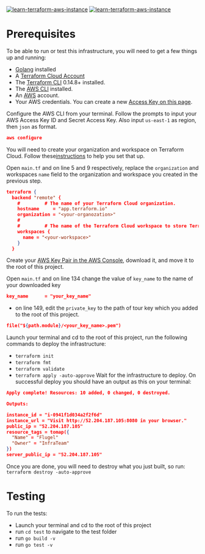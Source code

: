 [![learn-terraform-aws-instance](https://github.com/remiljw/learn-terraform-aws-instance/workflows/Build%20and%20Test/badge.svg)](https://github.com/remiljw/learn-terraform-aws-instance/actions/workflows/test.yml)  [![learn-terraform-aws-instance](https://github.com/remiljw/learn-terraform-aws-instance/workflows/Deploy%20to%20Production/badge.svg)](https://github.com/remiljw/learn-terraform-aws-instance/actions/workflows/deploy.yml) 

# Prerequisites
To be able to run or test this infrastructure, you will need to get a few things up and running: 
- [Golang](https://golang.org/doc/install) installed
- A [Terraform Cloud Account](https://app.terraform.io/)
- The [Terraform CLI](https://learn.hashicorp.com/tutorials/terraform/install-cli?in=terraform/aws-get-started) 0.14.8+ installed.
- The [AWS CLI](https://docs.aws.amazon.com/cli/latest/userguide/install-cliv2.html) installed.
- An [AWS](https://aws.amazon.com/free/) account.
- Your AWS credentials. You can create a new [Access Key on this page](https://console.aws.amazon.com/iam/home?#/security_credentials).


Configure the AWS CLI from your terminal. Follow the prompts to input your AWS Access Key ID and Secret Access Key. Also input `us-east-1` as region, then `json` as format.
```json
aws configure
```
You will need to create your organization and workspace on Terraform Cloud. Follow these[instructions](https://learn.hashicorp.com/tutorials/terraform/github-actions) to help you set that up.

Open `main.tf` and on line 5 and 9 respectively, replace the `organization` and workspaces `name` field to the organization and workspace you created in the previous step.
```json
terraform {
  backend "remote" {
    #         # The name of your Terraform Cloud organization.
    hostname     = "app.terraform.io"
    organization = "<your-organozation>"
    #
    #         # The name of the Terraform Cloud workspace to store Terraform state files in.
    workspaces {
      name = "<your-workspace>"
    }
  }
```
Create your [AWS Key Pair in the AWS Console](https://docs.aws.amazon.com/AWSEC2/latest/UserGuide/ec2-key-pairs.html#having-ec2-create-your-key-pair), download it, and move it to the root of this project.

Open `main.tf` and on line 134 change the value of `key_name` to the name of your downloaded key
```json
key_name      = "your_key_name"
```
- on line 149, edit the `private_key` to the path of tour key which you added to the root of this project. 
```json
file("${path.module}/<your_key_name>.pem")
```

Launch your terminal and cd to the root of this project, run the following commands to deploy the infrastructure:
- `terraform init`
- `terraform fmt` 
- `terraform validate`
- `terraform apply -auto-approve`
Wait for the infrastructure to deploy. On successful deploy you should have an output as this on your terminal:
```json
Apply complete! Resources: 10 added, 0 changed, 0 destroyed.

Outputs:

instance_id = "i-0941f1d034a2f2f6d"
instance_url = "Visit http://52.204.187.105:8080 in your browser."
public_ip = "52.204.187.105"
resource_tags = tomap({
  "Name" = "Flugel"
  "Owner" = "InfraTeam"
})
server_public_ip = "52.204.187.105"
```
Once you are done, you will need to destroy what you just built, so run:
`terraform destroy -auto-approve` 

# Testing
To run the tests:
- Launch your terminal and cd to the root of this project
- run `cd test` to navigate to the test folder
- run `go build -v`
- run `go test -v`